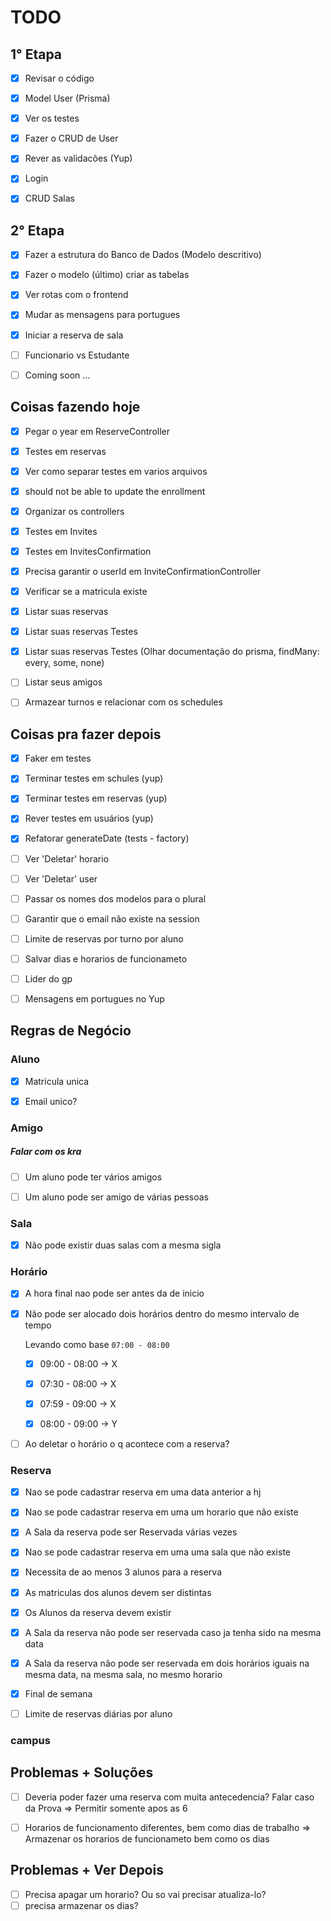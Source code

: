 # TODO

## 1° Etapa
- [x] Revisar o código
- [x] Model User (Prisma)
- [x] Ver os testes
- [x] Fazer o CRUD de User
- [x] Rever as validacões (Yup)
- [x] Login
- [x] CRUD Salas


## 2° Etapa
- [x] Fazer a estrutura do Banco de Dados (Modelo descritivo)
- [x] Fazer o modelo (último) criar as tabelas
- [x] Ver rotas com o frontend
- [x] Mudar as mensagens para portugues
- [x] Iniciar a reserva de sala
- [ ] Funcionario vs Estudante
- [ ] Coming soon ...


## Coisas fazendo hoje
- [x] Pegar o year em ReserveController
- [x] Testes em reservas
- [x] Ver como separar testes em varios arquivos
- [x] should not be able to update the enrollment
- [x] Organizar os controllers
- [x] Testes em Invites
- [x] Testes em InvitesConfirmation
- [x] Precisa garantir o userId em InviteConfirmationController
- [x] Verificar se a matricula existe
- [x] Listar suas reservas
- [x] Listar suas reservas Testes
- [x] Listar suas reservas Testes (Olhar documentação do prisma, findMany: every, some, none)

- [ ] Listar seus amigos
- [ ] Armazear turnos e relacionar com os schedules


## Coisas pra fazer depois
- [x] Faker em testes
- [x] Terminar testes em schules (yup)
- [x] Terminar testes em reservas (yup)
- [x] Rever testes em usuários (yup)
- [x] Refatorar generateDate (tests - factory)

- [ ] Ver 'Deletar' horario
- [ ] Ver 'Deletar' user
- [ ] Passar os nomes dos modelos para o plural
- [ ] Garantir que o email não existe na session

- [ ] Limite de reservas por turno por aluno
- [ ] Salvar dias e horarios de funcionameto

- [ ] Lider do gp
- [ ] Mensagens em portugues no Yup

## Regras de Negócio

### Aluno
- [x] Matricula unica
- [x] Email unico?


### Amigo

##### Falar com os kra
- [ ] Um aluno pode ter vários amigos
- [ ] Um aluno pode ser amigo de várias pessoas


### Sala
- [x] Não pode existir duas salas com a mesma sigla


### Horário
- [x] A hora final nao pode ser antes da de inicio
- [x] Não pode ser alocado dois horários dentro do mesmo intervalo de tempo

  Levando como base `07:00 - 08:00`
  - [x] 09:00 - 08:00 -> X

  - [x] 07:30 - 08:00 -> X
  - [x] 07:59 - 09:00 -> X

  - [x] 08:00 - 09:00 -> Y

- [ ] Ao deletar o horário o q acontece com a reserva?


### Reserva
- [x] Nao se pode cadastrar reserva em uma data anterior a hj
- [x] Nao se pode cadastrar reserva em uma um horario que não existe
- [x] A Sala da reserva pode ser Reservada várias vezes
- [x] Nao se pode cadastrar reserva em uma uma sala que não existe
- [x] Necessita de ao menos 3 alunos para a reserva
- [x] As matriculas dos alunos devem ser distintas
- [x] Os Alunos da reserva devem existir
- [x] A Sala da reserva não pode ser reservada caso ja tenha sido na mesma data
- [x] A Sala da reserva não pode ser reservada em dois horários iguais na
mesma data, na mesma sala, no mesmo horario
- [x] Final de semana

- [ ] Limite de reservas diárias por aluno


### campus

## Problemas + Soluções
- [ ]  Deveria poder fazer uma reserva com muita antecedencia? Falar caso da Prova ⇒ Permitir somente apos as 6
- [ ]  Horarios de funcionamento diferentes, bem como dias de trabalho => Armazenar os horarios de funcionameto bem como os dias


## Problemas + Ver Depois
- [ ]  Precisa apagar um horario? Ou so vai precisar atualiza-lo?
- [ ]  precisa armazenar os dias?
